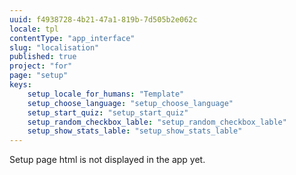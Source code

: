 ```yaml
---
uuid: f4938728-4b21-47a1-819b-7d505b2e062c
locale: tpl
contentType: "app_interface"
slug: "localisation"
published: true
project: "for"
page: "setup"
keys:
    setup_locale_for_humans: "Template"
    setup_choose_language: "setup_choose_language"
    setup_start_quiz: "setup_start_quiz"
    setup_random_checkbox_lable: "setup_random_checkbox_lable"
    setup_show_stats_lable: "setup_show_stats_lable"
---
```

Setup page html is not displayed in the app yet.